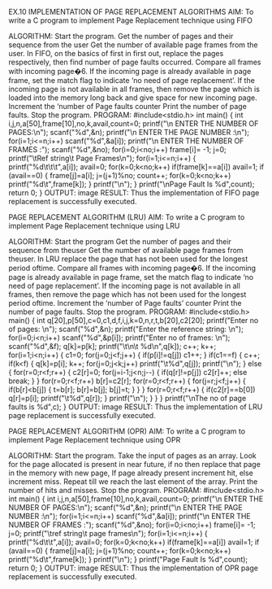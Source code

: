 EX.10 IMPLEMENTATION OF PAGE REPLACEMENT ALGORITHMS
AIM:
To write a C program to implement Page Replacement technique using FIFO

ALGORITHM:
Start the program.
Get the number of pages and their sequence from the user
Get the number of available page frames from the user.
In FIFO, on the basics of first in first out, replace the pages respectively, then find number of page faults occurred.
Compare all frames with incoming page�6. If the incoming page is already available in page frame, set the match flag to indicate ‘no need of page replacement’.
If the incoming page is not available in all frames, then remove the page which is loaded into the memory long back and give space for new incoming page.
Increment the ‘number of Page faults counter
Print the number of page faults.
Stop the program.
PROGRAM:
#include<stdio.h>
int main()
{
int i,j,n,a[50],frame[10],no,k,avail,count=0;
printf("\n ENTER THE NUMBER OF PAGES:\n");
scanf("%d",&n);
printf("\n ENTER THE PAGE NUMBER :\n");
for(i=1;i<=n;i++)
scanf("%d",&a[i]);
printf("\n ENTER THE NUMBER OF FRAMES :");
scanf("%d",&no);
for(i=0;i<no;i++)
frame[i]= -1;
j=0;
printf("\tRef string\t Page Frames\n");
for(i=1;i<=n;i++)
{
printf("%d\t\t\t",a[i]);
avail=0;
for(k=0;k<no;k++)
if(frame[k]==a[i])
avail=1;
if (avail==0)
{
frame[j]=a[i];
j=(j+1)%no;
count++;
for(k=0;k<no;k++)
printf("%d\t",frame[k]);
}
printf("\n");
}
printf("\nPage Fault Is %d",count);
return 0;
}
OUTPUT:
image
RESULT:
Thus the implementation of FIFO page replacement is successfully executed.

PAGE REPLACEMENT ALGORITHM (LRU)
AIM:
To write a C program to implement Page Replacement technique using LRU

ALGORITHM:
Start the program
Get the number of pages and their sequence from theuser
Get the number of available page frames from theuser.
In LRU replace the page that has not been used for the longest period oftime.
Compare all frames with incoming page�6. If the incoming page is already available in page frame, set the match flag to indicate ‘no need of page replacement’.
If the incoming page is not available in all frames, then remove the page which has not been used for the longest period oftime.
Increment the ‘number of Page faults’ counter
Print the number of page faults.
Stop the program.
PROGRAM:
#include<stdio.h>
main()
{
int q[20],p[50],c=0,c1,d,f,i,j,k=0,n,r,t,b[20],c2[20];
printf("Enter no of pages: \n");
scanf("%d",&n);
printf("Enter the reference string: \n");
for(i=0;i<n;i++)
scanf("%d",&p[i]);
printf("Enter no of frames: \n");
scanf("%d",&f);
q[k]=p[k];
printf("\t\n\t %d\n",q[k]);
c++;
k++;
for(i=1;i<n;i++)
{
c1=0;
for(j=0;j<f;j++)
{
if(p[i]!=q[j])
c1++;
}
if(c1==f)
{
c++;
if(k<f)
{
q[k]=p[i];
k++;
for(j=0;j<k;j++)
printf("\t%d",q[j]);
printf("\n");
}
else
{
for(r=0;r<f;r++)
{
c2[r]=0;
for(j=i-1;j<n;j--)
{
if(q[r]!=p[j])
c2[r]++;
else
break;
}
}
for(r=0;r<f;r++)
b[r]=c2[r];
for(r=0;r<f;r++)
{
for(j=r;j<f;j++)
{
if(b[r]<b[j])
{
t=b[r];
b[r]=b[j];
b[j]=t;
}
}
}
for(r=0;r<f;r++)
{
if(c2[r]==b[0])
q[r]=p[i];
printf("\t%d",q[r]);
}
printf("\n");
}
}
}
printf("\nThe no of page faults is %d",c);
}
OUTPUT:
image
RESULT:
Thus the implementation of LRU page replacement is successfully executed.

PAGE REPLACEMENT ALGORITHM (OPR)
AIM:
To write a C program to implement Page Replacement technique using OPR

ALGORITHM:
Start the program.
Take the input of pages as an array.
Look for the page allocated is present in near future, if no then replace that page in the memory with new page,
If page already present increment hit, else increment miss.
Repeat till we reach the last element of the array.
Print the number of hits and misses.
Stop the program.
PROGRAM:
#include<stdio.h>
int main()
{
int i,j,n,a[50],frame[10],no,k,avail,count=0;
printf("\n ENTER THE NUMBER OF PAGES:\n");
scanf("%d",&n);
printf("\n ENTER THE PAGE NUMBER :\n");
for(i=1;i<=n;i++)
scanf("%d",&a[i]);
printf("\n ENTER THE NUMBER OF FRAMES :");
scanf("%d",&no);
for(i=0;i<no;i++)
frame[i]= -1;
j=0;
printf("\tref string\t page frames\n");
for(i=1;i<=n;i++)
{
printf("%d\t\t",a[i]);
avail=0;
for(k=0;k<no;k++)
if(frame[k]==a[i])
avail=1;
if (avail==0)
{
frame[j]=a[i];
j=(j+1)%no;
count++;
for(k=0;k<no;k++)
printf("%d\t",frame[k]);
}
printf("\n");
}
printf("Page Fault Is %d",count);
return 0;
}
OUTPUT:
image
RESULT:
Thus the implementation of OPR page replacement is successfully executed.
